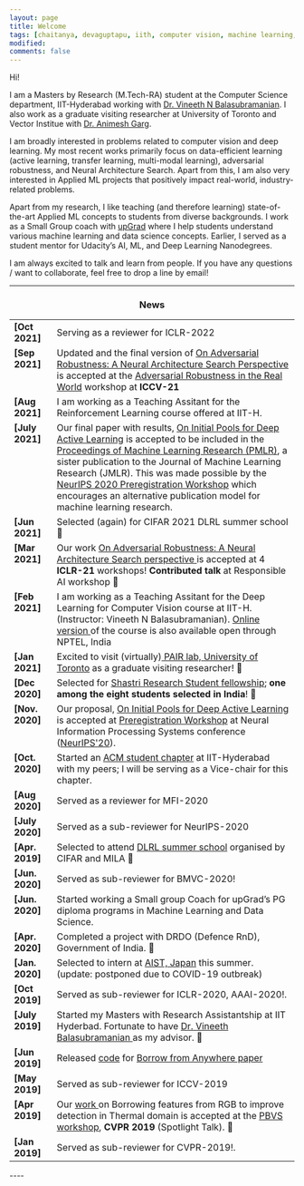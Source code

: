 ```yaml
---
layout: page
title: Welcome
tags: [chaitanya, devaguptapu, iith, computer vision, machine learning, deep learning, active learning, transfer learning]
modified:
comments: false
---
```


Hi!  

I am a Masters by Research (M.Tech-RA) student at the Computer Science department, IIT-Hyderabad working with [Dr. Vineeth N Balasubramanian](https://www.iith.ac.in/~vineethnb/). I also work as a graduate visiting researcher at University of Toronto and Vector Institue with [Dr. Animesh Garg](https://animesh.garg.tech/).

I am broadly interested in problems related to computer vision and deep learning. My most recent works primarily focus on data-efficient learning (active learning, transfer learning, multi-modal learning), adversarial robustness, and Neural Architecture Search. Apart from this, I am also very interested in Applied ML projects that positively impact real-world, industry-related problems. 

Apart from my research, I like teaching (and therefore learning) state-of-the-art Applied ML concepts to students from diverse backgrounds. I work as a Small Group coach with [upGrad](https://www.upgrad.com/) where I help students understand various machine learning and data science concepts. Earlier, I served as a student mentor for Udacity’s AI, ML, and Deep Learning Nanodegrees. 

<!-- Before I joined IIT-Hyderabad, I completed my undergraduate in 2018 from Department of Electronics and Communication Engineering, [Keshav Memorial Institute Of Technology](https://kmit.in/) affiliated with [Jawaharlal Nehru Technological University, Hyderabad](https://jntuh.ac.in/)   -->

I am always excited to talk and learn from people. If you have any questions / want to collaborate, feel free to drop a line by email!

----

<h3 align="center">News</h3>
<div class="scrollbar" id="style-1">
<!-- <div class="force-overflow"></div> -->
<table class='news-table' >
    <col width="15%">
    <col width="85%">
    <tr>
        <td valign="top"><strong>[Oct 2021]</strong></td>
        <td>Serving as a reviewer for ICLR-2022</td>
    </tr>
    <tr>
        <td valign="top"><strong>[Sep 2021]</strong></td>
        <td>Updated and the final version of <a href="https://openaccess.thecvf.com/content/ICCV2021W/AROW/html/Devaguptapu_On_Adversarial_Robustness_A_Neural_Architecture_Search_Perspective_ICCVW_2021_paper.html"> On Adversarial Robustness: A Neural Architecture Search Perspective </a> is accepted at the <a href="https://iccv21-adv-workshop.github.io/"> Adversarial Robustness in the Real World</a> workshop at <b>ICCV-21</b>
        </td>
    </tr>
        <tr>
        <td valign="top"><strong>[Aug 2021]</strong></td>
        <td>I am working as a Teaching Assitant for the Reinforcement Learning course offered at IIT-H.
        </td>
    </tr>
    <tr>
        <td valign="top"><strong>[July 2021]</strong></td>
        <td>Our final paper with results, <a href="https://arxiv.org/abs/2011.14696" target="_blank">On Initial Pools for Deep Active Learning</a> is accepted to be included in the <a href="http://proceedings.mlr.press/v148/">Proceedings of Machine Learning Research (PMLR)</a>, a sister publication to the Journal of Machine Learning Research (JMLR). This was made possible by the <a href="https://preregister.science/neurips2020.html">NeurIPS 2020 Preregistration Workshop</a> which encourages an alternative publication model for machine learning research.
        </td>
    </tr>
    <tr>
        <td valign="top"><strong>[Jun 2021]</strong></td>
        <td> Selected (again) for CIFAR 2021 DLRL summer school 🌟</td>
    </tr>  
    <tr>
        <td valign="top"><strong>[Mar 2021]</strong></td>
        <td> Our work <a href=""> On Adversarial Robustness: A Neural Architecture Search perspective </a> is accepted at 4 <b>ICLR-21</b> workshops! <b>Contributed talk</b> at Responsible AI workshop 🌟</td>
    </tr>    
    <tr>
        <td valign="top"><strong>[Feb 2021]</strong></td>
        <td>I am working as a Teaching Assitant for the Deep Learning for Computer Vision course at IIT-H. (Instructor: Vineeth N Balasubramanian). <a href="https://onlinecourses.nptel.ac.in/noc21_cs93/preview"> Online version </a> of the course is also available open through NPTEL, India</td>
    </tr>
    <tr>
        <td valign="top"><strong>[Jan 2021]</strong></td>
        <td>Excited to visit (virtually)<a href="https://www.pair.toronto.edu/"> PAIR lab, University of Toronto</a> as a graduate visiting researcher! 🌟</td>
    </tr>
    <tr>
        <td valign="top"><strong>[Dec 2020]</strong></td>
        <td>Selected for <a href="https://www.shastriinstitute.org/sites/default/files/SRSF-2020-21.pdf">Shastri Research Student fellowship</a>; <b>one among the eight students selected in India</b>! 🌟</td>
    </tr>
    <tr>
        <td valign="top"><strong>[Nov. 2020]</strong></td>
        <td>Our proposal, <a href="https://arxiv.org/abs/2011.14696" target="_blank">On Initial Pools for Deep Active Learning</a> is accepted at <a href="http://preregister.science/">Preregistration Workshop</a> at Neural Information Processing Systems conference (<a href="https://nips.cc/Conferences/2020">NeurIPS'20</a>).
        </td>
    </tr>
    <tr>
        <td valign="top"><strong>[Oct. 2020]</strong></td>
        <td>Started an <a href="https://iith.acm.org/">ACM student chapter</a> at IIT-Hyderabad with my peers; I will be serving as a Vice-chair for this chapter.
        </td>
    </tr>
    <tr>
        <td valign="top"><strong>[Aug 2020]</strong></td>
        <td>Served as a reviewer for MFI-2020
        </td>
    </tr>
    <tr>
        <td valign="top"><strong>[July 2020]</strong></td>
        <td>Served as a sub-reviewer for NeurIPS-2020
        </td>
    </tr>
    <tr>
        <td valign="top"><strong>[Apr. 2019]</strong></td>
        <td>Selected to attend  <a href="https://dlrlsummerschool.ca/">DLRL summer school</a>  organised by CIFAR and MILA 🌟
        </td>
    </tr>
    <tr>
        <td valign="top"><strong>[Jun. 2020]</strong></td>
        <td> Served as sub-reviewer for BMVC-2020!
        </td>
    </tr>
        <tr>
        <td valign="top"><strong>[Jun. 2020]</strong></td>
        <td>Started working a Small group Coach for upGrad’s PG diploma programs in Machine Learning and Data Science.
        </td>
    </tr>
    <tr>
        <td valign="top"><strong>[Apr. 2020]</strong></td>
        <td>Completed a project with DRDO (Defence RnD), Government of India. 🌟
        </td>
    </tr>
    <tr>
        <td valign="top"><strong>[Jan. 2020]</strong></td>
        <td>Selected to intern at <a href="https://www.aist.go.jp/index_en.html">AIST, Japan</a> this summer. (update: postponed due to COVID-19 outbreak)
        </td>
    </tr>
    <tr>
        <td valign="top"><strong>[Oct 2019]</strong></td>
        <td>Served as sub-reviewer for ICLR-2020, AAAI-2020!.
        </td>
    </tr>
    <tr>
        <td valign="top"><strong>[July 2019]</strong></td>
        <td> Started my Masters with Research Assistantship at IIT Hyderbad. Fortunate to have <a href="https://www.iith.ac.in/~vineethnb/index.html">Dr. Vineeth Balasubramanian </a> as my advisor. 🌟
        </td>
    </tr>
    <tr>
        <td valign="top"><strong>[Jun 2019]</strong></td>
        <td> Released <a href="https://github.com/tdchaitanya/MMTOD">code</a> for <a href="http://arxiv.org/abs/1905.08789">Borrow from Anywhere paper </a>
        </td>
    </tr>
    <tr>
        <td valign="top"><strong>[May 2019]</strong></td>
        <td> Served as sub-reviewer for ICCV-2019
        </td>
    </tr>
    <tr>
        <td valign="top"><strong>[Apr 2019]</strong></td>
        <td> Our <a href="https://arxiv.org/abs/1905.08789">work </a> on Borrowing features from RGB to improve detection in Thermal domain is accepted at the <a href="http://vcipl-okstate.org/pbvs/19/index.html">PBVS workshop</a>, <b>CVPR 2019</b> (Spotlight Talk). 🌟
        </td>
    </tr>
    <tr>
        <td valign="top"><strong>[Jan 2019]</strong></td>
        <td>Served as sub-reviewer for CVPR-2019!.
        </td>
    </tr>
</table>
</div>
----

<!-- <h3 align="center">Affiliations</h3>
<table align="center" class='affl-pic'>
    <tr>
        <td>
            <a href="https://uni-freiburg.de/">
            <img src="/images/uf-logo.svg.png" width="105"></a>
        </td>
        <td>
            <a href="https://www.iith.ac.in/">
            <img src="/images/iit-hyderabad-logo.png"></a>
        </td>
        <td>
            <a href="http://www.ggktech.com/">
            <img src="/images/ggk-logo.jpg"></a>
        </td>
    <tr>
        <tr>
            <td>Uni-Freiburg<br>2021-Present</td>
            <td>IIT Hyderabad<br>2018-2021</td>
            <td>GGK Technologies<br>2017-2018</td>
        </tr>
    </tr>
    <td>
    <br>
    <br>
            <a href="http://jntuh.ac.in/">
            <img src="/images/jntuh-kmit-logo.png"></a>
        </td>
        <td>
        <br>
    <br>
            <a href="http://www.ignou.ac.in/">
            <img src="/images/ignou-logo.jpg"></a>
        </td>
        <td>
        <br>
    <br>
            <a href="https://www.polycom.co.in/">
            <img src="/images/polycom-logo.png"></a>
        </td>
    </tr>
    <tr>
        <td>JNTU Hyderabad (KMIT)<br>2013-2017</td>
    <td>PGD in Applied Statistics<br>2017-2018</td>
        <td>Polycom Research<br>Summer 2016</td>
    </tr>
</table> -->
